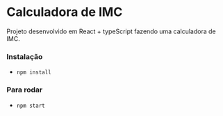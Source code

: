 # Calculadora de IMC

Projeto desenvolvido em React + typeScript fazendo uma calculadora de IMC.

### Instalação
- `npm install`

### Para rodar
- `npm start`